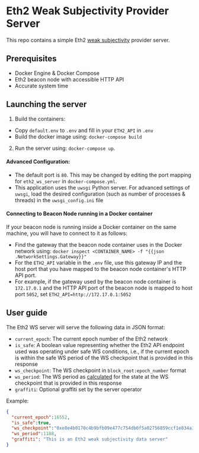 # Eth2 Weak Subjectivity Provider Server

This repo contains a simple Eth2 [weak subjectivity](https://github.com/ethereum/eth2.0-specs/blob/dev/specs/phase0/weak-subjectivity.md) provider server.

## Prerequisites
- Docker Engine & Docker Compose
- Eth2 beacon node with accessible HTTP API
- Accurate system time

## Launching the server
1. Build the containers:
  - Copy `default.env` to `.env` and fill in your `ETH2_API` in `.env`
  - Build the docker image using: `docker-compose build`
2. Run the server using: `docker-compose up`.

#### Advanced Configuration:
- The default port is `80`. This may be changed by editing the port mapping for `eth2_ws_server` in `docker-compose.yml`.
- This application uses the `uwsgi` Python server. For advanced settings of `uwsgi`, load the desired configuration (such as number of processes & threads) in the `uwsgi_config.ini` file

#### Connecting to Beacon Node running in a Docker container
If your beacon node is running inside a Docker container on the same machine, you will have to connect to it as follows:
- Find the gateway that the beacon node container uses in the Docker network using: `docker inspect <CONTAINER_NAME> -f "{{json .NetworkSettings.Gateway}}"`
- For the `ETH2_API` variable in the `.env` file, use this gateway IP and the host port that you have mapped to the beacon node container's HTTP API port.
- For example, if the gateway used by the beacon node container is `172.17.0.1` and the HTTP API port of the beacon node is mapped to host port `5052`, set `ETH2_API=http://172.17.0.1:5052`

## User guide

The Eth2 WS server will serve the following data in JSON format:
- `current_epoch`: The current epoch number of the Eth2 network
- `is_safe`: A boolean value representing whether the Eth2 API endpoint used was operating under safe WS conditions, i.e., if the current epoch is within the safe WS period of the WS checkpoint that is provided in this response
- `ws_checkpoint`: The WS checkpoint in `block_root:epoch_number` format
- `ws_period`: The WS period as [calculated](https://github.com/ethereum/eth2.0-specs/blob/dev/specs/phase0/weak-subjectivity.md#calculating-the-weak-subjectivity-period) for the state at the WS checkpoint that is provided in this response
- `graffiti`: Optional graffiti set by the server operator

Example:
```json
{
  "current_epoch":16552,
  "is_safe":true,
  "ws_checkpoint":"0xe8e4b0170c4b9bfb09e477c754db0f5a02756859ccf1e834a39dbafbe9292f3c:15601",
  "ws_period":1188,
  "graffiti": "This is an Eth2 weak subjectivity data server"
}
```

